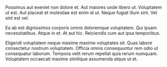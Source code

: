 Possimus aut eveniet non dolore et. Aut maiores unde libero ut. Voluptatem ut est. Aut placeat et molestiae est enim id ut. Neque fugiat illum sint. Vel sint est vel.
 Ea ab est dignissimos corporis omnis doloremque voluptatem. Qui ipsam necessitatibus. Atque in et. At aut hic. Reiciendis cum aut ipsa temporibus.
 Eligendi voluptatem neque maxime maxime voluptates sit. Quas labore consectetur nostrum voluptatem. Officia omnis consequuntur rem odio ut consequatur laborum. Tempora velit rerum repellat quia rerum numquam. Voluptatem occaecati maxime similique assumenda atque ut et.